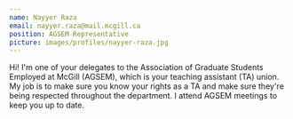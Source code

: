 ```yaml
---
name: Nayyer Raza
email: nayyer.raza@mail.mcgill.ca
position: AGSEM Representative
picture: images/profiles/nayyer-raza.jpg
---
```


Hi! I'm one of your delegates to the Association of Graduate Students Employed at McGill (AGSEM), which is your teaching assistant (TA) union. My job is to make sure you know your rights as a TA and make sure they're being respected throughout the department. I attend AGSEM meetings to keep you up to date.

